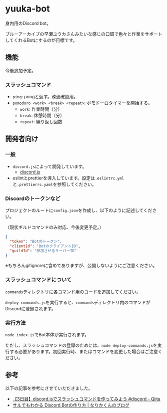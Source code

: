 # yuuka-bot

身内用のDiscord bot。

ブルーアーカイブの早瀬ユウカさんみたいな感じの口調で色々と作業をサポートしてくれるBotにするのが目標です。

## 機能

今後追加予定。

### スラッシュコマンド

- `ping`: pongと返す。疎通確認用。
- `pomodoro <work> <break> <repeat>`: ポモドーロタイマーを開始する。
  - `work`: 作業時間（分）
  - `break`: 休憩時間（分）
  - `repeat`: 繰り返し回数

## 開発者向け

### 一般

- `discord.js`によって開発しています。
  - [discord.js](https://discord.js.org/)
- eslintとprettierを導入しています。設定は`.eslintrc.yml`と`.prettierrc.yaml`を参照してください。

### Discordのトークンなど

プロジェクトのルートに`config.json`を作成し、以下のように記述してください。

（現状ギルドコマンドのみ対応、今後変更予定。）

```json
{
  "token": "Botのトークン",
  "clientId": "BotのクライアントID",
  "guildId": "参加させるサーバーID"
}
```

※もちろんgitignoreに含めてありますが、公開しないようにご注意ください。

### スラッシュコマンドについて

`commands`ディレクトリに各コマンド用のコードを追加してください。

`deploy-commands.js`を実行すると、`commands`ディレクトリ内のコマンドがDiscordに登録されます。

### 実行方法

`node index.js`でBot本体が実行されます。

ただし、スラッシュコマンドの登録のためには、`node deploy-commands.js`を実行する必要があります。初回実行時、またはコマンドを変更した場合はご注意ください。

## 参考

以下の記事を参考にさせていただきました。

- [【3日目】discord.jsでスラッシュコマンドを作ってみよう #discord - Qiita](https://qiita.com/narikakun/items/a897104e4bd55ca1e166)
- [サルでもわかる Discord Botの作り方 | なりかくんのブログ](https://narikakun.net/tag/dis-saru/)
